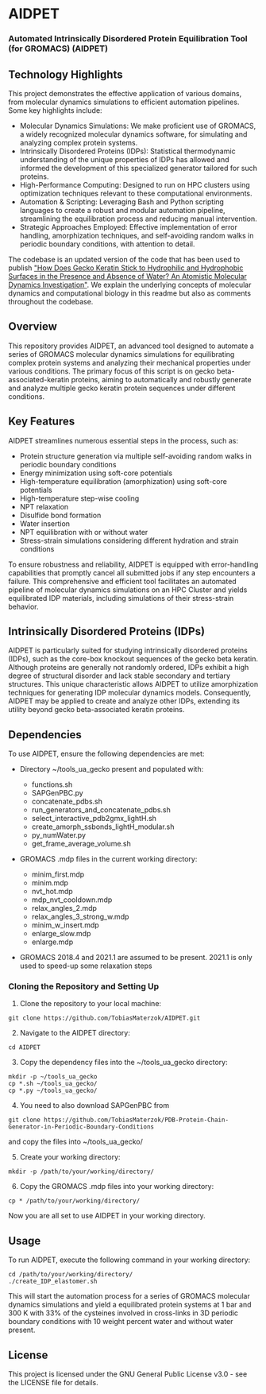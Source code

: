 # AIDPET

###  Automated Intrinsically Disordered Protein Equilibration Tool (for GROMACS) (AIDPET)

## Technology Highlights

This project demonstrates the effective application of various domains, from molecular dynamics simulations to efficient automation pipelines. Some key highlights include:

 - Molecular Dynamics Simulations: We make proficient use of GROMACS, a widely recognized molecular dynamics software, for simulating and analyzing complex protein systems.
 - Intrinsically Disordered Proteins (IDPs): Statistical thermodynamic understanding of the unique properties of IDPs has allowed and informed the development of this specialized generator tailored for such proteins.
 - High-Performance Computing: Designed to run on HPC clusters using optimization techniques relevant to these computational environments.
 - Automation & Scripting: Leveraging Bash and Python scripting languages to create a robust and modular automation pipeline, streamlining the equilibration process and reducing manual intervention.
 - Strategic Approaches Employed: Effective implementation of error handling, amorphization techniques, and self-avoiding random walks in periodic boundary conditions, with attention to detail.

The codebase is an updated version of the code that has been used to publish ["How Does Gecko Keratin Stick to Hydrophilic and Hydrophobic Surfaces in the Presence and Absence of Water? An Atomistic Molecular Dynamics Investigation"](https://pubs.acs.org/doi/full/10.1021/acsnano.2c08627). We explain the underlying concepts of molecular dynamics and computational biology in this readme but also as comments throughout the codebase.

## Overview

This repository provides AIDPET, an advanced tool designed to automate a series of GROMACS molecular dynamics simulations for equilibrating complex protein systems and analyzing their mechanical properties under various conditions. The primary focus of this script is on gecko beta-associated-keratin proteins, aiming to automatically and robustly generate and analyze multiple gecko keratin protein sequences under different conditions.

## Key Features

AIDPET streamlines numerous essential steps in the process, such as:

 - Protein structure generation via multiple self-avoiding random walks in periodic boundary conditions
 - Energy minimization using soft-core potentials
 - High-temperature equilibration (amorphization) using soft-core potentials
 - High-temperature step-wise cooling
 - NPT relaxation
 - Disulfide bond formation
 - Water insertion
 - NPT equilibration with or without water
 - Stress-strain simulations considering different hydration and strain conditions

To ensure robustness and reliability, AIDPET is equipped with error-handling capabilities that promptly cancel all submitted jobs if any step encounters a failure. This comprehensive and efficient tool facilitates an automated pipeline of molecular dynamics simulations on an HPC Cluster and yields equilibrated IDP materials, including simulations of their stress-strain behavior.

## Intrinsically Disordered Proteins (IDPs)

AIDPET is particularly suited for studying intrinsically disordered proteins (IDPs), such as the core-box knockout sequences of the gecko beta keratin. Although proteins are generally not randomly ordered, IDPs exhibit a high degree of structural disorder and lack stable secondary and tertiary structures. This unique characteristic allows AIDPET to utilize amorphization techniques for generating IDP molecular dynamics models. Consequently, AIDPET may be applied to create and analyze other IDPs, extending its utility beyond gecko beta-associated keratin proteins.

## Dependencies

To use AIDPET, ensure the following dependencies are met:

- Directory ~/tools_ua_gecko present and populated with:
  - functions.sh
  - SAPGenPBC.py
  - concatenate_pdbs.sh
  - run_generators_and_concatenate_pdbs.sh
  - select_interactive_pdb2gmx_lightH.sh
  - create_amorph_ssbonds_lightH_modular.sh
  - py_numWater.py
  - get_frame_average_volume.sh
  
 - GROMACS .mdp files in the current working directory:
   - minim_first.mdp
   - minim.mdp
   - nvt_hot.mdp
   - mdp_nvt_cooldown.mdp
   - relax_angles_2.mdp
   - relax_angles_3_strong_w.mdp
   - minim_w_insert.mdp
   - enlarge_slow.mdp
   - enlarge.mdp

 - GROMACS 2018.4 and 2021.1 are assumed to be present. 2021.1 is only used to speed-up some relaxation steps

### Cloning the Repository and Setting Up

1. Clone the repository to your local machine:

```
git clone https://github.com/TobiasMaterzok/AIDPET.git
```

2. Navigate to the AIDPET directory:

```
cd AIDPET
```

3. Copy the dependency files into the ~/tools_ua_gecko directory:

```
mkdir -p ~/tools_ua_gecko
cp *.sh ~/tools_ua_gecko/
cp *.py ~/tools_ua_gecko/
```
   
4. You need to also download SAPGenPBC from 
```
git clone https://github.com/TobiasMaterzok/PDB-Protein-Chain-Generator-in-Periodic-Boundary-Conditions
```
and copy the files into ~/tools_ua_gecko/


5. Create your working directory:

```
mkdir -p /path/to/your/working/directory/
```

6. Copy the GROMACS .mdp files into your working directory:

```
cp * /path/to/your/working/directory/
```

Now you are all set to use AIDPET in your working directory.

## Usage

To run AIDPET, execute the following command in your working directory:

```
cd /path/to/your/working/directory/
./create_IDP_elastomer.sh
```

This will start the automation process for a series of GROMACS molecular dynamics simulations and yield a equilibrated protein systems at 1 bar and 300 K with 33% of the cysteines involved in cross-links in 3D periodic boundary conditions with 10 weight percent water and without water present.

## License

This project is licensed under the GNU General Public License v3.0 - see the LICENSE file for details.    
